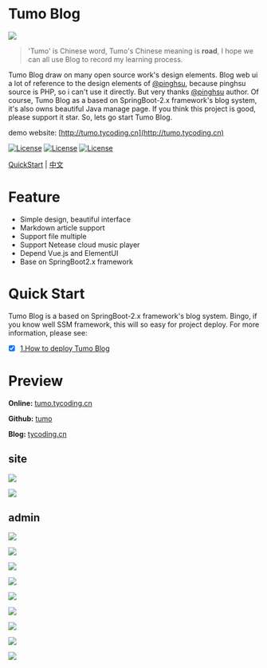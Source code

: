 # Tumo Blog

![](http://phfvf87ik.bkt.clouddn.com/start.png)

> 'Tumo' is Chinese word, Tumo's Chinese meaning is **road**, I hope we can all use Blog to record my learning process. 

Tumo Blog draw on many open source work's design elements. Blog web ui a lot of reference to the design elements of [@pinghsu](https://github.com/chakhsu/pinghsu), because pinghsu source is PHP, so i can't use it directly. But very thanks [@pinghsu](https://github.com/chakhsu/pinghsu) author. Of course, Tumo Blog as a based on SpringBoot-2.x framework's blog system, it's also owns beautiful Java manage page. If you think this project is good, please support it star. So, lets go start Tumo Blog.

demo website: [http://tumo.tycoding.cn](http://tumo.tycoding.cn)

[![License](https://img.shields.io/badge/SpringBoot-v2.0.5.RELEASE-green.svg)](https://github.com/TyCoding/tumo)
[![License](https://img.shields.io/badge/Vue.js-v2.x-blue.svg)](https://github.com/TyCoding/tumo)
[![License](https://img.shields.io/badge/Mysql-v5.7.22-blue.svg)](https://github.com/TyCoding/tumo)

[QuickStart](https://github.com/TyCoding/tumo/wiki/%E5%A6%82%E4%BD%95%E9%83%A8%E7%BD%B2Tumo-Blog) | [中文](https://github.com/TyCoding/tumo/blob/master/README_ZH.md)

# Feature

* Simple design, beautiful interface
* Markdown article support
* Support file multiple
* Support Netease cloud music player
* Depend Vue.js and ElementUI
* Base on SpringBoot2.x framework

# Quick Start

Tumo Blog is a based on SpringBoot-2.x framework's blog system. Bingo, if you know well SSM framework, this will so easy for project deploy. For more information, please see: 

- [x]  [1.How to deploy Tumo Blog](https://github.com/TyCoding/tumo/wiki/%E5%A6%82%E4%BD%95%E9%83%A8%E7%BD%B2Tumo-Blog)

# Preview 

**Online:** [tumo.tycoding.cn](http://tumo.tycoding.cn)

**Github:** [tumo](https://github.com/TyCoding/tumo)

**Blog:** [tycoding.cn](http://tycoding.cn)


## site

![](http://phftvb7kq.bkt.clouddn.com/localhost_8084_.png?v)

![](http://phftvb7kq.bkt.clouddn.com/localhost_8084_article_5.png?v)

## admin

![](http://phftvb7kq.bkt.clouddn.com/localhost_8084_login.png?v)

![](http://phftvb7kq.bkt.clouddn.com/localhost_8084_admin.png?v=1)

![](http://phftvb7kq.bkt.clouddn.com/localhost_8084_admin_article_publish.png?v)

![](http://phftvb7kq.bkt.clouddn.com/localhost_8084_admin_article.png?v)

![](http://phftvb7kq.bkt.clouddn.com/localhost_8084_admin_comment.png?v)

![](http://phftvb7kq.bkt.clouddn.com/localhost_8084_admin_category.png?v)

![](http://phftvb7kq.bkt.clouddn.com/localhost_8084_admin_cover.png?v)

![](http://phftvb7kq.bkt.clouddn.com/localhost_8084_admin_link.png?v)

![](http://phftvb7kq.bkt.clouddn.com/localhost_8084_admin_user.png?v)
